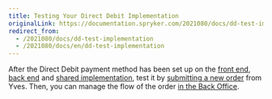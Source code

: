 ```yaml
---
title: Testing Your Direct Debit Implementation
originalLink: https://documentation.spryker.com/2021080/docs/dd-test-implementation
redirect_from:
  - /2021080/docs/dd-test-implementation
  - /2021080/docs/en/dd-test-implementation
---
```


After the Direct Debit payment method has been set up on the [front end](/docs/scos/dev/developer-guides/202001.0/development-guide/back-end/data-manipulation/payment-methods/direct-debit-example-implementation/dd-fe-implement), [back end](/docs/scos/dev/developer-guides/202001.0/development-guide/back-end/data-manipulation/payment-methods/direct-debit-example-implementation/dd-be-implement) and [shared implementation](/docs/scos/dev/developer-guides/202001.0/development-guide/back-end/data-manipulation/payment-methods/direct-debit-example-implementation/dd-shared-imple), test it by [submitting a new order](/docs/scos/dev/user-guides/202001.0/shop-user-guide/shop-guide-checkout/checkout-shop-g) from Yves. Then, you can manage the flow of the order [in the Back Office](/docs/scos/dev/user-guides/202001.0/back-office-user-guide/sales/orders/managing-orders).
